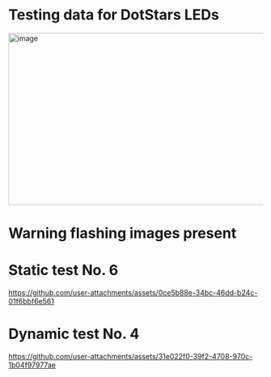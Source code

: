 # Testing data for DotStars LEDs																	
<img width="1772" height="340" alt="image" src="https://github.com/user-attachments/assets/09a3d8b8-90b3-46b2-879b-672802b27ef1" />

# Warning flashing images present
# Static test No. 6
https://github.com/user-attachments/assets/0ce5b88e-34bc-46dd-b24c-01f6bbf6e561

# Dynamic test No. 4
https://github.com/user-attachments/assets/31e022f0-39f2-4708-970c-1b04f97977ae





